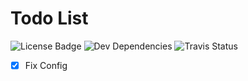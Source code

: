 # Todo List  
![License Badge](https://img.shields.io/github/license/aguin467/importExportJS) ![Dev Dependencies](https://img.shields.io/david/dev/aguin467/importExportJS) ![Travis Status](https://travis-ci.org/aguin467/importExportJS.svg?branch=master)

- [x] Fix Config
